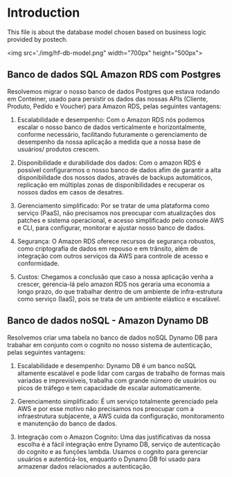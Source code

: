 # Introduction
This file is about the database model chosen based on business logic provided by postech.

<img src='./img/hf-db-model.png" width="700px" height="500px">

## Banco de dados SQL Amazon RDS com Postgres

Resolvemos migrar o nosso banco de dados Postgres que estava rodando em Conteiner, usado para persistir os dados das nossas APIs (Cliente, Produto, Pedido e Voucher) para Amazon RDS, pelas seguintes vantagens:

1. Escalabilidade e desempenho: Com o Amazon RDS nós podemos escalar o nosso banco de dados verticalmente e horizontalmente, conforme necessário, facilitando futuramente o gerenciamento de desempenho da nossa aplicação a medida que a nossa base de usuários/ produtos  crescem. 

2. Disponibilidade e durabilidade dos dados: Com o amazon RDS é possível configurarmos o nosso banco de dados afim de garantir a alta disponibilidade dos nossos dados, através de backups automáticos, replicação em múltiplas zonas de disponibilidades e recuperar os nossos dados em casos de desatres.

3. Gerenciamento simplificado: Por se tratar de uma plataforma como serviço (PaaS), não precisamos nos preocupar com atualizações dos patches e sistema operacional, e acesso simplificado pelo console AWS e CLI, para configurar, monitorar e ajustar nosso banco de dados.

4. Segurança: O Amazon RDS oferece recursos de segurança robustos, como criptografia de dados em repouso e em trânsito, além de integração com outros serviços da AWS para controle de acesso e conformidade.

5. Custos: Chegamos a conclusão que caso a nossa aplicação venha a crescer, gerencia-lá pelo amazon RDS nos geraria uma economia a longo prazo, do que trabalhar dentro de um ambiente de infra-estrutura como serviço (IaaS), pois se trata de um ambiente elástico e escalável.


## Banco de dados noSQL - Amazon Dynamo DB

Resolvemos criar uma tabela no banco de dados noSQL Dynamo DB para trabahar em conjunto com o cognito no nosso sistema de autenticação, pelas seguintes vantagens:

1. Escalabilidade e desempenho: Dynamo DB é um banco noSQL altamente escalável e pode lidar com cargas de trabalho de formas mais variadas e imprevisíveis, trabalha com grande número de usuários ou picos de tráfego e tem capacidade de escalar automaticamente.

2. Gerenciamento simplificado: É um serviço totalmente gerenciado pela AWS e por esse motivo não precisamos nos preocupar com a infraestrutura subjacente, a AWS cuida da configuração, monitoramento e manutenção do banco de dados.

3. Integração com o Amazon Cognito: Uma das justificativas da nossa escolha é a fácil integração entre Dynamo DB, serviço de autenticação do cognito e as funções lambda. Usamos o cognito para gerenciar usuários e autenticá-los, enquanto o Dynamo DB foi usado para armazenar dados relacionados a autenticação.


